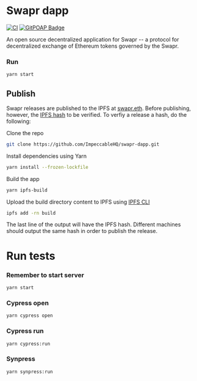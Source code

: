# Swapr dapp

[![CI](https://github.com/ImpeccableHQ/swapr-dapp/workflows/CI/badge.svg)](https://github.com/ImpeccableHQ/swapr-dapp/actions?query=branch%3Adevelop+workflow%3ACI)
[![GitPOAP Badge](https://public-api.gitpoap.io/v1/repo/levelkdev/swapr-dapp/badge)](https://www.gitpoap.io/gh/levelkdev/swapr-dapp)

An open source decentralized application for Swapr -- a protocol for decentralized exchange of Ethereum tokens governed by the Swapr.

### Run

```bash
yarn start
```

## Publish

Swapr releases are published to the IPFS at [swapr.eth](https://swapr.eth.limo). Before publishing, however, the [IPFS hash](https://docs.ipfs.io/concepts/hashing/) to be verified. To verfiy a release a hash, do the following:

Clone the repo

```bash
git clone https://github.com/ImpeccableHQ/swapr-dapp.git
```

Install dependencies using Yarn

```bash
yarn install --frozen-lockfile
```

Build the app

```bash
yarn ipfs-build
```

Upload the build directory content to IPFS using [IPFS CLI](https://docs.ipfs.io/install/command-line/#system-requirements)

```bash
ipfs add -rn build
```

The last line of the output will have the IPFS hash. Different machines should output the same hash in order to publish the release.

# Run tests

### Remember to start server

`yarn start`

### Cypress open

`yarn cypress open`

### Cypress run

`yarn cypress:run`

### Synpress

`yarn synpress:run`

